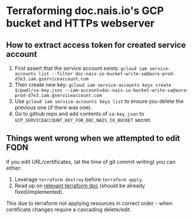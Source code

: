 # Terraforming doc.nais.io's GCP bucket and HTTPs webserver

## How to extract access token for created service account
1. First assert that the service account exists:
   `gcloud iam service-accounts list --filter doc-nais-io-bucket-write-sa@aura-prod-d7e3.iam.gserviceaccount.com`
2. Then create new key:
   `gcloud iam service-accounts keys create $(pwd)/sa-key.json --iam-account=doc-nais-io-bucket-write-sa@aura-prod-d7e3.iam.gserviceaccount.com`
3. Use `gcloud iam service-accounts keys list` to ensure you delete the previous one (if there was one).
4. Go to github repo and add contents of `sa-key.json` to `GCP_SERVICEACCOUNT_KEY_FOR_DOC_NAIS_IO_BUCKET` secret.

## Things went wrong when we attempted to edit FQDN
If you edit URL/certificates, (at the time of git commit writing) you can either:
1. Leverage `terraform destroy` before `terraform apply`.
2. Read up on [relevant terraform doc](https://registry.terraform.io/providers/hashicorp/google/latest/docs/resources/compute_ssl_certificate) (should be already fixed/implemented).

This due to terraform not applying resources in correct order - when certificate changes require a cascading delete/edit.
